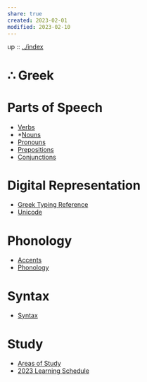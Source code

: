 ```yaml
---
share: true
created: 2023-02-01
modified: 2023-02-10
---
```


up :: [../index](./index.md)

# ∴ Greek

# Parts of Speech
- [Verbs](./Verbs.md)
- *[Nouns](./Nouns.md)
- [Pronouns](./Pronouns.md)
- [Prepositions](./Prepositions.md)
- [Conjunctions](./Conjunctions.md)

# Digital Representation
- [Greek Typing Reference](./Greek-Typing-Reference.md)
- [Unicode](./Unicode.md)

# Phonology
- [Accents](./Accents.md)
- [Phonology](./Phonology.md)

# Syntax
- [Syntax](./Syntax.md)

# Study
- [Areas of Study](./Areas-of-Study.md)
- [2023 Learning Schedule](./2023-Learning-Schedule.md)
